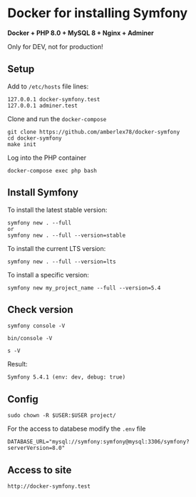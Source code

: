 # Docker for installing Symfony 

**Docker + PHP 8.0 + MySQL 8 + Nginx + Adminer**

Only for DEV, not for production!

## Setup

Add to `/etc/hosts` file lines: 
```
127.0.0.1 docker-symfony.test
127.0.0.1 adminer.test
```

Clone and run the `docker-compose`
```
git clone https://github.com/amberlex78/docker-symfony
cd docker-symfony
make init
```

Log into the PHP container
```
docker-compose exec php bash
```

## Install Symfony

To install the latest stable version:

```
symfony new . --full
or
symfony new . --full --version=stable
```

To install the current LTS version:
```
symfony new . --full --version=lts
```

To install a specific version:
```
symfony new my_project_name --full --version=5.4
```

## Check version
```
symfony console -V
```
```
bin/console -V
```
```
s -V
```
Result:
```
Symfony 5.4.1 (env: dev, debug: true)
```

## Config

```
sudo chown -R $USER:$USER project/
```
For the access to databese modify the `.env` file
```
DATABASE_URL="mysql://symfony:symfony@mysql:3306/symfony?serverVersion=8.0"
```
## Access to site
```
http://docker-symfony.test
```

